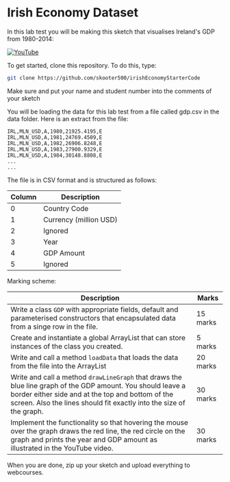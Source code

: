 # Irish Economy Dataset

In this lab test you will be making this sketch that visualises Ireland's GDP from 1980-2014:

[![YouTube](http://img.youtube.com/vi/7o0IpFxQ71g/0.jpg)](https://www.youtube.com/watch?v=7o0IpFxQ71g)

To get started, clone this repository. To do this, type:

```bash
git clone https://github.com/skooter500/irishEconomyStarterCode
``` 

Make sure and put your name and student number into the comments of your sketch

You will be loading the data for this lab test from a file called gdp.csv in the data folder. Here is an extract from the file:

```
IRL,MLN_USD,A,1980,21925.4195,E
IRL,MLN_USD,A,1981,24769.4509,E
IRL,MLN_USD,A,1982,26906.8248,E
IRL,MLN_USD,A,1983,27900.9329,E
IRL,MLN_USD,A,1984,30148.8808,E
...
...
```

The file is in CSV format and is structured as follows:

| Column | Description |
| -------|-------------|
| 0      | Country Code |
| 1      | Currency (million USD) |
| 2      | Ignored |
| 3      | Year |
| 4      | GDP Amount |
| 5      | Ignored | 

Marking scheme:

| Description | Marks |
|-------------|-------|
| Write a class ```GDP``` with appropriate fields, default and parameterised constructors that encapsulated data from a singe row in the file.| 15 marks |
| Create and instantiate a global ArrayList that can store instances of the class you created. | 5 marks |
| Write and call a method ```loadData``` that loads the data from the file into the ArrayList | 20 marks |
| Write and call a method ```drawLineGraph``` that draws the blue line graph of the GDP amount. You should leave a border either side and at the top and bottom of the screen. Also the lines should fit exactly into the size of the graph. | 30 marks |
| Implement the functionality so that hovering the mouse over the graph draws the red line, the red circle on the graph and prints the year and GDP amount as illustrated in the YouTube video.| 30 marks |

When you are done, zip up your sketch and upload everything to webcourses. 